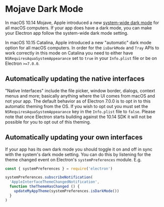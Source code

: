 # Mojave Dark Mode

In macOS 10.14 Mojave, Apple introduced a new [system-wide dark mode](https://developer.apple.com/design/human-interface-guidelines/macos/visual-design/dark-mode/)
for all macOS computers.  If your app does have a dark mode, you can make your Electron app
follow the system-wide dark mode setting.

In macOS 10.15 Catalina, Apple introduced a new "automatic" dark mode option for all macOS computers. In order
for the `isDarkMode` and `Tray` APIs to work correctly in this mode on Catalina you need to either have `NSRequiresAquaSystemAppearance` set to `true` in your `Info.plist` file or be on Electron `>=7.0.0`.

## Automatically updating the native interfaces

"Native Interfaces" include the file picker, window border, dialogs, context menus and more; basically anything where
the UI comes from macOS and not your app.  The default behavior as of Electron 7.0.0 is to opt in to this automatic
theming from the OS.  If you wish to opt out you must set the `NSRequiresAquaSystemAppearance` key in the `Info.plist` file
to `false`.  Please note that once Electron starts building against the 10.14 SDK it will not be possible for you to opt
out of this theming.

## Automatically updating your own interfaces

If your app has its own dark mode you should toggle it on and off in sync with the system's dark mode setting.  You can do
this by listening for the theme changed event on Electron's `systemPreferences` module.  E.g.

```js
const { systemPreferences } = require('electron')

systemPreferences.subscribeNotification(
  'AppleInterfaceThemeChangedNotification',
  function theThemeHasChanged () {
    updateMyAppTheme(systemPreferences.isDarkMode())
  }
)
```
